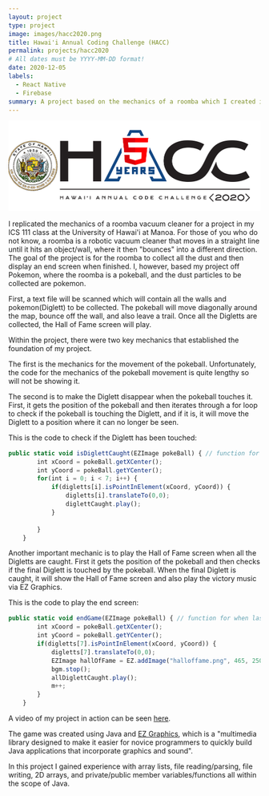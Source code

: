 ```yaml
---
layout: project
type: project
image: images/hacc2020.png
title: Hawai'i Annual Coding Challenge (HACC)
permalink: projects/hacc2020
# All dates must be YYYY-MM-DD format!
date: 2020-12-05
labels:
  - React Native
  - Firebase
summary: A project based on the mechanics of a roomba which I created in my first ICS Class.
---
```


<img class="ui huge middle image" src="../images/hacc2020.png">

I replicated the mechanics of a roomba vacuum cleaner for a project in my ICS 111 class at the University of Hawai'i at Manoa. For those of you who do not know, a roomba is a robotic vacuum cleaner that moves in a straight line until it hits an object/wall, where it then "bounces" into a different direction. The goal of the project is for the roomba to collect all the dust and then display an end screen when finished. I, however, based my project off Pokemon, where the roomba is a pokeball, and the dust particles to be collected are pokemon. 

First, a text file will be scanned which will contain all the walls and pokemon(Diglett) to be collected. The pokeball will move diagonally around the map, bounce off the wall, and also leave a trail. Once all the Digletts are collected, the Hall of Fame screen will play.

Within the project, there were two key mechanics that established the foundation of my project.

The first is the mechanics for the movement of the pokeball. Unfortunately, the code for the mechanics of the pokeball movement is quite lengthy so will not be showing it.

The second is to make the Diglett disappear when the pokeball touches it. First, it gets the position of the pokeball and then iterates through a for loop to check if the pokeball is touching the Diglett, and if it is, it will move the Diglett to a position where it can no longer be seen.

This is the code to check if the Diglett has been touched:
```js
public static void isDiglettCaught(EZImage pokeBall) { // function for when pokeball touches diglett
		int xCoord = pokeBall.getXCenter();
		int yCoord = pokeBall.getYCenter();
		for(int i = 0; i < 7; i++) {
			if(digletts[i].isPointInElement(xCoord, yCoord)) {
				digletts[i].translateTo(0,0);
				diglettCaught.play();
			}

		}
	}

```

Another important mechanic is to play the Hall of Fame screen when all the Digletts are caught. First it gets the position of the pokeball and then checks if the final Diglett is touched by the pokeball. When the final Diglett is caught, it will show the Hall of Fame screen and also play the victory music via EZ Graphics.

This is the code to play the end screen:
```js
public static void endGame(EZImage pokeBall) { // function for when last diglett is touched
		int xCoord = pokeBall.getXCenter();
		int yCoord = pokeBall.getYCenter();
		if(digletts[7].isPointInElement(xCoord, yCoord)) {
			digletts[7].translateTo(0,0);
			EZImage hallOfFame = EZ.addImage("halloffame.png", 465, 250);
			bgm.stop();
			allDiglettCaught.play();
			m++;
		}
	}

```
A video of my project in action can be seen <a href="https://www.youtube.com/watch?v=gKN1nsJKSAk">here</a>.

The game was created using Java and <a href="http://www2.hawaii.edu/~dylank/ics111/">EZ Graphics</a>, which is a "multimedia library designed to make it easier for novice programmers to quickly build Java applications that incorporate graphics and sound". 

In this project I gained experience with array lists, file reading/parsing, file writing, 2D arrays, and private/public member variables/functions all within the scope of Java. 
